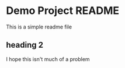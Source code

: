  # Demo Project README
 
 This is a simple readme file
 
 ## heading 2
 
I hope this isn't much of a problem